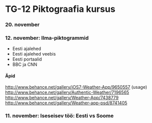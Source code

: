 # TG-12 Piktograafia kursus

### 20. november

### 12. november: Ilma-piktogrammid
  
  * Eesti ajalehed
  * Eesti ajalehed veebis
  * Eesti portaalid
  * BBC ja CNN
  
#### Äpid

http://www.behance.net/gallery/iOS7-Weather-App/9650557 (usage)
http://www.behance.net/gallery/Authentic-Weather/7196565
http://www.behance.net/gallery/Weather-App/7438779
http://www.behance.net/gallery/Weather-app-psd/8741405
   

### 11. november: Iseseisev töö: Eesti vs Soome